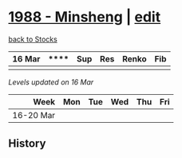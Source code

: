 # [1988 - Minsheng](https://alwinwoo.github.io/stocks/1988.html) | [edit](https://github.com/alwinwoo/alwinwoo.github.io/edit/master/stocks/1988.md)
[back to Stocks](https://alwinwoo.github.io/stocks.html)

| 16 Mar  | ****   | Sup   | Res   | Renko       | Fib
| ---:    | :---:  | :---: | :---: | :---        | :---
|         |        |       |       

*Levels updated on 16 Mar*

Week      | Mon   | Tue   | Wed   | Thu   | Fri   |
---:      | :---: | :---: | :---: | :---: | :---: |
16-20 Mar |       | 

## History
